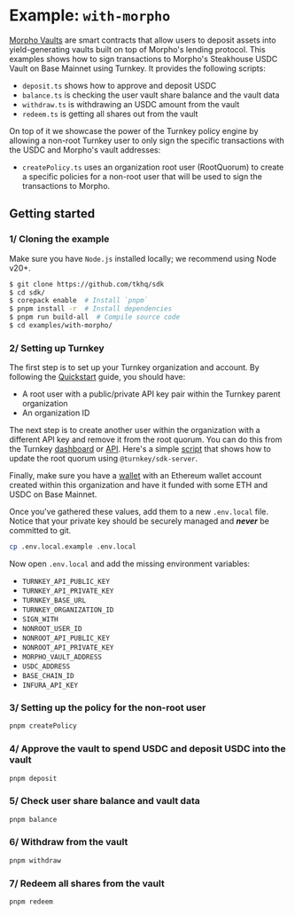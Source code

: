 # Example: `with-morpho`

[Morpho Vaults](https://docs.morpho.org/build/earn/getting-started?) are smart contracts that allow users to deposit assets into yield-generating vaults built on top of Morpho's lending protocol.
This examples shows how to sign transactions to Morpho's Steakhouse USDC Vault on Base Mainnet using Turnkey. It provides the following scripts:

- `deposit.ts` shows how to approve and deposit USDC
- `balance.ts` is checking the user vault share balance and the vault data
- `withdraw.ts` is withdrawing an USDC amount from the vault
- `redeem.ts` is getting all shares out from the vault

On top of it we showcase the power of the Turnkey policy engine by allowing a non-root Turnkey user to only sign the specific transactions with the USDC and Morpho's vault addresses:

- `createPolicy.ts` uses an organization root user (RootQuorum) to create a specific policies for a non-root user that will be used to sign the transactions to Morpho.

## Getting started

### 1/ Cloning the example

Make sure you have `Node.js` installed locally; we recommend using Node v20+.

```bash
$ git clone https://github.com/tkhq/sdk
$ cd sdk/
$ corepack enable  # Install `pnpm`
$ pnpm install -r  # Install dependencies
$ pnpm run build-all  # Compile source code
$ cd examples/with-morpho/
```

### 2/ Setting up Turnkey

The first step is to set up your Turnkey organization and account. By following the [Quickstart](https://docs.turnkey.com/getting-started/quickstart) guide, you should have:

- A root user with a public/private API key pair within the Turnkey parent organization
- An organization ID

The next step is to create another user within the organization with a different API key and remove it from the root quorum. You can do this from the Turnkey [dashboard](https://app.turnkey.com/dashboard/security/updateRootQuorum) or [API](https://docs.turnkey.com/api-reference/activities/update-root-quorum). Here's a simple [script](https://github.com/tkhq/sdk/blob/main/examples/kitchen-sink/src/sdk-server/updateRootQuorum.ts) that shows how to update the root quorum using `@turnkey/sdk-server`.

Finally, make sure you have a [wallet](https://app.turnkey.com/dashboard/wallets) with an Ethereum wallet account created within this organization and have it funded with some ETH and USDC on Base Mainnet.

Once you've gathered these values, add them to a new `.env.local` file. Notice that your private key should be securely managed and **_never_** be committed to git.

```bash
cp .env.local.example .env.local
```

Now open `.env.local` and add the missing environment variables:

- `TURNKEY_API_PUBLIC_KEY`
- `TURNKEY_API_PRIVATE_KEY`
- `TURNKEY_BASE_URL`
- `TURNKEY_ORGANIZATION_ID`
- `SIGN_WITH`
- `NONROOT_USER_ID`
- `NONROOT_API_PUBLIC_KEY`
- `NONROOT_API_PRIVATE_KEY`
- `MORPHO_VAULT_ADDRESS`
- `USDC_ADDRESS`
- `BASE_CHAIN_ID`
- `INFURA_API_KEY`

### 3/ Setting up the policy for the non-root user

```bash
pnpm createPolicy
```

### 4/ Approve the vault to spend USDC and deposit USDC into the vault

```bash
pnpm deposit
```

### 5/ Check user share balance and vault data

```bash
pnpm balance
```

### 6/ Withdraw from the vault

```bash
pnpm withdraw
```

### 7/ Redeem all shares from the vault

```bash
pnpm redeem
```

